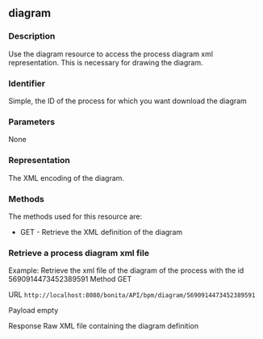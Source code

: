 ## diagram

### Description

Use the diagram resource to access the process diagram xml representation. This is necessary for drawing the diagram.

### Identifier

Simple, the ID of the process for which you want download the diagram

### Parameters

None

### Representation

The XML encoding of the diagram.

### Methods

The methods used for this resource are:

* GET - Retrieve the XML definition of the diagram

### Retrieve a process diagram xml file 

Example: Retrieve the xml file of the diagram of the process with the id 5690914473452389591
Method
GET

URL
`http://localhost:8080/bonita/API/bpm/diagram/5690914473452389591`

Payload
empty

Response
Raw XML file containing the diagram definition